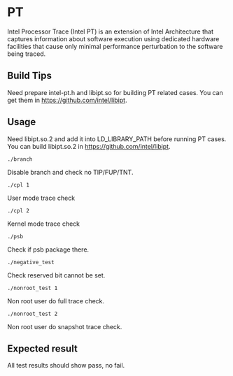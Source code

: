 # PT
Intel Processor Trace (Intel PT) is an extension of Intel Architecture that
captures information about software execution using dedicated hardware facilities
that cause only minimal performance perturbation to the software being traced.

## Build Tips
Need prepare intel-pt.h and libipt.so for building PT related cases.
You can get them in https://github.com/intel/libipt.

## Usage
Need libipt.so.2 and add it into LD_LIBRARY_PATH before running PT cases.
You can build libipt.so.2 in https://github.com/intel/libipt.

```
./branch
```
Disable branch and check no TIP/FUP/TNT.

```
./cpl 1
```
User mode trace check
```
./cpl 2
```
Kernel mode trace check

```
./psb
```
Check if psb package there.

```
./negative_test
```
Check reserved bit cannot be set.

```
./nonroot_test 1
```
Non root user do full trace check.
```
./nonroot_test 2
```
Non root user do snapshot trace check.

## Expected result
All test results should show pass, no fail.
